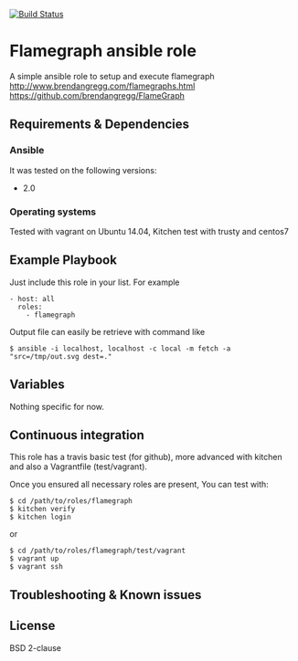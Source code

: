 [![Build Status](https://travis-ci.org/juju4/ansible-flamegraph.svg?branch=master)](https://travis-ci.org/juju4/ansible-flamegraph)
# Flamegraph ansible role

A simple ansible role to setup and execute flamegraph
http://www.brendangregg.com/flamegraphs.html
https://github.com/brendangregg/FlameGraph

## Requirements & Dependencies

### Ansible
It was tested on the following versions:
 * 2.0

### Operating systems

Tested with vagrant on Ubuntu 14.04, Kitchen test with trusty and centos7

## Example Playbook

Just include this role in your list.
For example

```
- host: all
  roles:
    - flamegraph
```

Output file can easily be retrieve with command like
```
$ ansible -i localhost, localhost -c local -m fetch -a "src=/tmp/out.svg dest=."
```


## Variables

Nothing specific for now.

## Continuous integration

This role has a travis basic test (for github), more advanced with kitchen and also a Vagrantfile (test/vagrant).

Once you ensured all necessary roles are present, You can test with:
```
$ cd /path/to/roles/flamegraph
$ kitchen verify
$ kitchen login
```
or
```
$ cd /path/to/roles/flamegraph/test/vagrant
$ vagrant up
$ vagrant ssh
```

## Troubleshooting & Known issues


## License

BSD 2-clause

